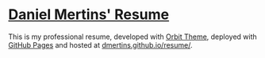 # [Daniel Mertins' Resume](https://dmertins.github.io/resume/)
This is my professional resume, developed with [Orbit Theme](https://github.com/xriley/Orbit-Theme), deployed with [GitHub Pages](https://pages.github.com/) and hosted at [dmertins.github.io/resume/](https://dmertins.github.io/resume/).
